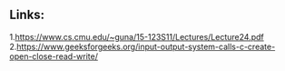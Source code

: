 ## Links:
1.https://www.cs.cmu.edu/~guna/15-123S11/Lectures/Lecture24.pdf
2.https://www.geeksforgeeks.org/input-output-system-calls-c-create-open-close-read-write/
